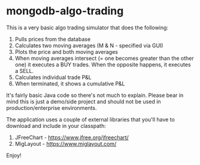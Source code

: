 # mongodb-algo-trading

This is a very basic algo trading simulator that does the following:

1. Pulls prices from the database
2. Calculates two moving averages (M & N - specified via GUI)
3. Plots the price and both moving averages
4. When moving averages intersect (= one becomes greater than the other one) it executes a BUY trades. When the opposite happens, it executes a SELL.
5. Calculates individual trade P&L
6. When terminated, it shows a cumulative P&L

It's fairly basic Java code so there's not much to explain. Please bear in mind this is just a demo/side project and should not be used in production/enterprise environments. 

The application uses a couple of external libraries that you'll have to download and include in your classpath:

 1. JFreeChart - https://www.jfree.org/jfreechart/
 2. MigLayout - https://www.miglayout.com/

Enjoy!
